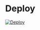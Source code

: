 
# Deploy
<a href="https://heroku.com/deploy?template=https://github.com/amahocam/M-zik-indirme-download-">
  <img src="https://www.herokucdn.com/deploy/button.svg" alt="Deploy">
</a>
